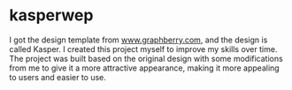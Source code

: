 # kasperwep
 I got the design template from www.graphberry.com, and the design is called Kasper. I created this project myself to improve my skills over time. The project was built based on the original design with some modifications from me to give it a more attractive appearance, making it more appealing to users and easier to use.

